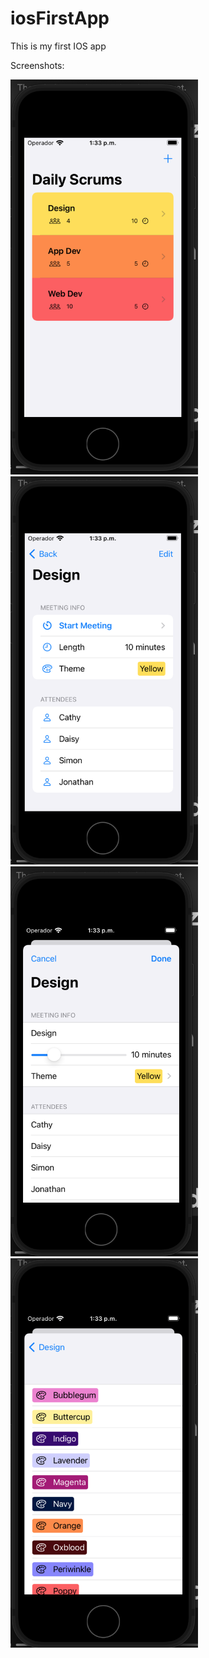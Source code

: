 # iosFirstApp
This is my first IOS app


Screenshots:


<img src="https://raw.githubusercontent.com/sanlegas/iosFirstApp/master/images/s1.png" width="300" alt="screen1">

<img src="https://raw.githubusercontent.com/sanlegas/iosFirstApp/master/images/s2.png" width="300" alt="screen2">

<img src="https://raw.githubusercontent.com/sanlegas/iosFirstApp/master/images/s3.png" width="300" alt="screen3">

<img src="https://raw.githubusercontent.com/sanlegas/iosFirstApp/master/images/s4.png" width="300" alt="screen4">

